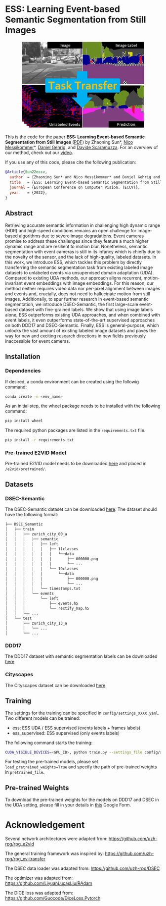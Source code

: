 # ESS: Learning Event-based Semantic Segmentation from Still Images

<p align="center">
 <a href="https://youtu.be/Tby5c9IDsDc">
  <img src="resources/ESS.png" alt="Transfer" width="400"/>
 </a>
</p>

This is the code for the paper **ESS: Learning Event-based Semantic Segmentation from Still Images** 
([PDF](https://rpg.ifi.uzh.ch/docs/ECCV22_Sun.pdf)) by Zhaoning Sun*, [Nico Messikommer](https://messikommernico.github.io/)*, [Daniel Gehrig](https://danielgehrig18.github.io), and [Davide Scaramuzza](http://rpg.ifi.uzh.ch/people_scaramuzza.html). For an overview of our method, check out our [video](https://youtu.be/Tby5c9IDsDc).

If you use any of this code, please cite the following publication:

```bibtex
@Article{Sun22eccv,
  author  = {Zhaoning Sun* and Nico Messikommer* and Daniel Gehrig and Davide Scaramuzza},
  title   = {ESS: Learning Event-based Semantic Segmentation from Still Images},
  journal = {European Conference on Computer Vision. (ECCV)},
  year    = {2022},
}
```

## Abstract
Retrieving accurate semantic information in challenging high dynamic range (HDR) and high-speed conditions
remains an open challenge for image-based algorithms due to severe image degradations. Event cameras promise 
to address these challenges since they feature a much higher dynamic range and are resilient to motion blur. 
Nonetheless, semantic segmentation with event cameras is still in its infancy which is chiefly due to the 
novelty of the sensor, and the lack of high-quality, labeled datasets. In this work, we introduce ESS, which 
tackles this problem by directly transferring the semantic segmentation task from existing labeled image 
datasets to unlabeled events via unsupervised domain adaptation (UDA). Compared to existing UDA methods, 
our approach aligns recurrent, motion-invariant event embeddings with image embeddings. For this reason, our 
method neither requires video data nor per-pixel alignment between images and events and, crucially, does not 
need to hallucinate motion from still images. Additionally, to spur further research in event-based semantic 
segmentation, we introduce DSEC-Semantic, the first large-scale event-based dataset with fine-grained labels. 
We show that using image labels alone, ESS outperforms existing UDA approaches, and when combined with event 
labels, it even outperforms state-of-the-art supervised approaches on both DDD17 and DSEC-Semantic. Finally, 
ESS is general-purpose, which unlocks the vast amount of existing labeled image datasets and paves the way 
for new and exciting research directions in new fields previously inaccessible for event cameras.

## Installation

### Dependencies
If desired, a conda environment can be created using the followig command:
```bash
conda create -n <env_name>
```
As an initial step, the wheel package needs to be installed with the following command:
```bash
pip install wheel
```
The required python packages are listed in the `requirements.txt` file.
```bash
pip install -r requirements.txt
```

### Pre-trained E2VID Model
Pre-trained E2VID model needs to be downloaded [here](https://github.com/uzh-rpg/rpg_e2vid) and placed in `/e2vid/pretrained/`.

## Datasets

### DSEC-Semantic
The DSEC-Semantic dataset can be downloaded [here](https://dsec.ifi.uzh.ch/dsec-semantic/). The dataset should have the following format:

    ├── DSEC_Semantic                 
    │   ├── train               
    │   │   ├── zurich_city_00_a
    │   │   │   ├── semantic
    │   │   │   │   ├── left
    │   │   │   │   │   ├── 11classes
    │   │   │   │   │   │   └──data
    │   │   │   │   │   │       ├── 000000.png
    │   │   │   │   │   │       └── ...
    │   │   │   │   │   └── 19classes
    │   │   │   │   │       └──data
    │   │   │   │   │           ├── 000000.png
    │   │   │   │   │           └── ...
    │   │   │   │   └── timestamps.txt
    │   │   │   └── events  
    │   │   │       └── left
    │   │   │           ├── events.h5
    │   │   │           └── rectify_map.h5
    │   │   └── ...
    │   └── test
    │       ├── zurich_city_13_a
    │       │   └── ...
    │       └── ... 

### DDD17
The DDD17 dataset with semantic segmentation labels can be downloaded [here](https://github.com/Shathe/Ev-SegNet).

### Cityscapes
The Cityscapes dataset can be downloaded [here](https://www.cityscapes-dataset.com/).

## Training
The settings for the training can be specified in `config/settings_XXXX.yaml`.
Two different models can be trained: 
- ess: ESS UDA / ESS supervised (events labels + frames labels)
- ess_supervised: ESS supervised (only events labels)

The following command starts the training:

```bash
CUDA_VISIBLE_DEVICES=<GPU_ID>, python train.py --settings_file config/settings_XXXX.yaml
```

For testing the pre-trained models, please set `load_pretrained_weights=True` and specify the path of pre-trained weights in `pretrained_file`.

## Pre-trained Weights
To download the pre-trained weights for the models on DDD17 and DSEC in the UDA setting, please fill in your details in [this](https://docs.google.com/forms/d/e/1FAIpQLScn5XWvBcmjPoSbaIqEUoEpWeheLGpQTUeK6Pp19wx2jNCPpA/viewform?usp=sf_link) Google Form.

# Acknowledgement
Several network architectures were adapted from:
https://github.com/uzh-rpg/rpg_e2vid

The general training framework was inspired by:
https://github.com/uzh-rpg/rpg_ev-transfer

The DSEC data loader was adapted from:
https://github.com/uzh-rpg/DSEC

The optimizer was adapted from:
https://github.com/LiyuanLucasLiu/RAdam

The DICE loss was adapted from:
https://github.com/Guocode/DiceLoss.Pytorch